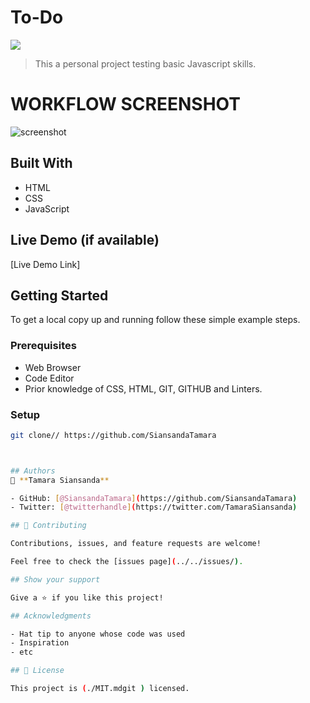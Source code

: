 # To-Do

![](https://img.shields.io/badge/Microverse-blueviolet)

> This a personal project testing basic Javascript skills.

# WORKFLOW SCREENSHOT
![screenshot]()

## Built With
- HTML
- CSS
- JavaScript
## Live Demo (if available)

[Live Demo Link]

## Getting Started

To get a local copy up and running follow these simple example steps.

### Prerequisites

- Web Browser
- Code Editor
- Prior knowledge of CSS, HTML, GIT, GITHUB and Linters.

### Setup

```bash
git clone// https://github.com/SiansandaTamara



## Authors
👤 **Tamara Siansanda**

- GitHub: [@SiansandaTamara](https://github.com/SiansandaTamara)
- Twitter: [@twitterhandle](https://twitter.com/TamaraSiansanda)

## 🤝 Contributing

Contributions, issues, and feature requests are welcome!

Feel free to check the [issues page](../../issues/).

## Show your support

Give a ⭐️ if you like this project!

## Acknowledgments

- Hat tip to anyone whose code was used
- Inspiration
- etc

## 📝 License

This project is (./MIT.mdgit ) licensed.
